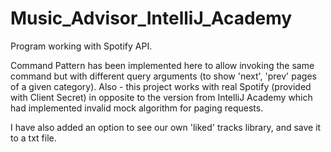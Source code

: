 # Music_Advisor_IntelliJ_Academy
Program working with Spotify API.

Command Pattern has been implemented here to allow invoking the same command
but with different query arguments (to show 'next', 'prev' pages
of a given category).
Also - this project works with real Spotify (provided with Client Secret)
in opposite to the version from IntelliJ Academy which had implemented
invalid mock algorithm for paging requests.

I have also added an option to see our own 'liked' tracks library,
and save it to a txt file.
